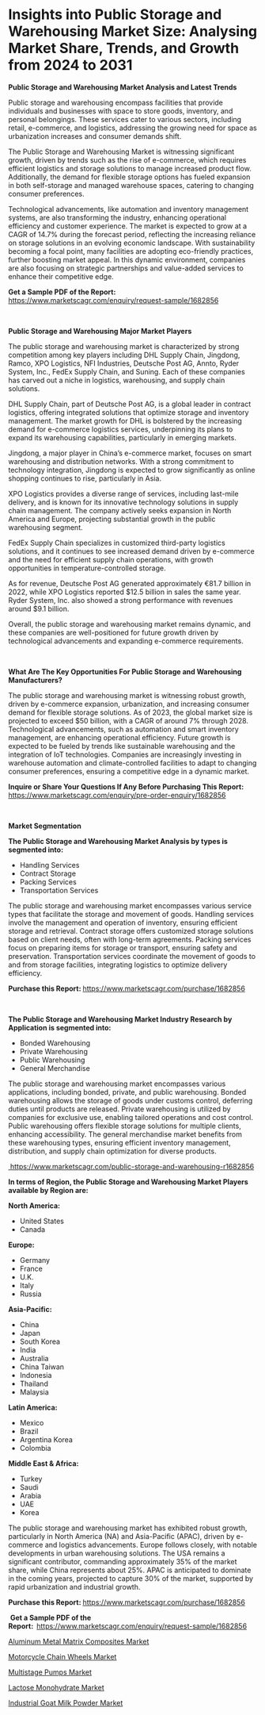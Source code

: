 <p><h1>Insights into Public Storage and Warehousing Market Size: Analysing Market Share, Trends, and Growth from 2024 to 2031</h1></p><p><strong>Public Storage and Warehousing Market Analysis and Latest Trends</strong></p>
<p><p>Public storage and warehousing encompass facilities that provide individuals and businesses with space to store goods, inventory, and personal belongings. These services cater to various sectors, including retail, e-commerce, and logistics, addressing the growing need for space as urbanization increases and consumer demands shift. </p><p>The Public Storage and Warehousing Market is witnessing significant growth, driven by trends such as the rise of e-commerce, which requires efficient logistics and storage solutions to manage increased product flow. Additionally, the demand for flexible storage options has fueled expansion in both self-storage and managed warehouse spaces, catering to changing consumer preferences. </p><p>Technological advancements, like automation and inventory management systems, are also transforming the industry, enhancing operational efficiency and customer experience. The market is expected to grow at a CAGR of 14.7% during the forecast period, reflecting the increasing reliance on storage solutions in an evolving economic landscape. With sustainability becoming a focal point, many facilities are adopting eco-friendly practices, further boosting market appeal. In this dynamic environment, companies are also focusing on strategic partnerships and value-added services to enhance their competitive edge.</p></p>
<p><strong>Get a Sample PDF of the Report:&nbsp;</strong> <a href="https://www.marketscagr.com/enquiry/request-sample/1682856?utm_campaign=1529&utm_medium=2&utm_source=Github&utm_content=ia&utm_term=15102024&utm_id=public-storage-and-warehousing">https://www.marketscagr.com/enquiry/request-sample/1682856</a></p>
<p>&nbsp;</p>
<p><strong>Public Storage and Warehousing Major Market Players</strong></p>
<p><p>The public storage and warehousing market is characterized by strong competition among key players including DHL Supply Chain, Jingdong, Ramco, XPO Logistics, NFI Industries, Deutsche Post AG, Annto, Ryder System, Inc., FedEx Supply Chain, and Suning. Each of these companies has carved out a niche in logistics, warehousing, and supply chain solutions.</p><p>DHL Supply Chain, part of Deutsche Post AG, is a global leader in contract logistics, offering integrated solutions that optimize storage and inventory management. The market growth for DHL is bolstered by the increasing demand for e-commerce logistics services, underpinning its plans to expand its warehousing capabilities, particularly in emerging markets.</p><p>Jingdong, a major player in China’s e-commerce market, focuses on smart warehousing and distribution networks. With a strong commitment to technology integration, Jingdong is expected to grow significantly as online shopping continues to rise, particularly in Asia.</p><p>XPO Logistics provides a diverse range of services, including last-mile delivery, and is known for its innovative technology solutions in supply chain management. The company actively seeks expansion in North America and Europe, projecting substantial growth in the public warehousing segment.</p><p>FedEx Supply Chain specializes in customized third-party logistics solutions, and it continues to see increased demand driven by e-commerce and the need for efficient supply chain operations, with growth opportunities in temperature-controlled storage.</p><p>As for revenue, Deutsche Post AG generated approximately €81.7 billion in 2022, while XPO Logistics reported $12.5 billion in sales the same year. Ryder System, Inc. also showed a strong performance with revenues around $9.1 billion.</p><p>Overall, the public storage and warehousing market remains dynamic, and these companies are well-positioned for future growth driven by technological advancements and expanding e-commerce requirements.</p></p>
<p>&nbsp;</p>
<p><strong>What Are The Key Opportunities For Public Storage and Warehousing Manufacturers?</strong></p>
<p><p>The public storage and warehousing market is witnessing robust growth, driven by e-commerce expansion, urbanization, and increasing consumer demand for flexible storage solutions. As of 2023, the global market size is projected to exceed $50 billion, with a CAGR of around 7% through 2028. Technological advancements, such as automation and smart inventory management, are enhancing operational efficiency. Future growth is expected to be fueled by trends like sustainable warehousing and the integration of IoT technologies. Companies are increasingly investing in warehouse automation and climate-controlled facilities to adapt to changing consumer preferences, ensuring a competitive edge in a dynamic market.</p></p>
<p><strong>Inquire or Share Your Questions If Any Before Purchasing This Report:</strong> <a href="https://www.marketscagr.com/enquiry/pre-order-enquiry/1682856?utm_campaign=1529&utm_medium=2&utm_source=Github&utm_content=ia&utm_term=15102024&utm_id=public-storage-and-warehousing">https://www.marketscagr.com/enquiry/pre-order-enquiry/1682856</a></p>
<p>&nbsp;</p>
<p><strong>Market Segmentation</strong></p>
<p><strong>The Public Storage and Warehousing Market Analysis by types is segmented into:</strong></p>
<p><ul><li>Handling Services</li><li>Contract Storage</li><li>Packing Services</li><li>Transportation Services</li></ul></p>
<p><p>The public storage and warehousing market encompasses various service types that facilitate the storage and movement of goods. Handling services involve the management and operation of inventory, ensuring efficient storage and retrieval. Contract storage offers customized storage solutions based on client needs, often with long-term agreements. Packing services focus on preparing items for storage or transport, ensuring safety and preservation. Transportation services coordinate the movement of goods to and from storage facilities, integrating logistics to optimize delivery efficiency.</p></p>
<p><strong>Purchase this Report:&nbsp;</strong><a href="https://www.marketscagr.com/purchase/1682856?utm_campaign=1529&utm_medium=2&utm_source=Github&utm_content=ia&utm_term=15102024&utm_id=public-storage-and-warehousing">https://www.marketscagr.com/purchase/1682856</a></p>
<p>&nbsp;</p>
<p><strong>The Public Storage and Warehousing Market Industry Research by Application is segmented into:</strong></p>
<p><ul><li>Bonded Warehousing</li><li>Private Warehousing</li><li>Public Warehousing</li><li>General Merchandise</li></ul></p>
<p><p>The public storage and warehousing market encompasses various applications, including bonded, private, and public warehousing. Bonded warehousing allows the storage of goods under customs control, deferring duties until products are released. Private warehousing is utilized by companies for exclusive use, enabling tailored operations and cost control. Public warehousing offers flexible storage solutions for multiple clients, enhancing accessibility. The general merchandise market benefits from these warehousing types, ensuring efficient inventory management, distribution, and supply chain optimization for diverse products.</p></p>
<p><a href="https://www.marketscagr.com/public-storage-and-warehousing-r1682856?utm_campaign=1529&utm_medium=2&utm_source=Github&utm_content=ia&utm_term=15102024&utm_id=public-storage-and-warehousing">&nbsp;https://www.marketscagr.com/public-storage-and-warehousing-r1682856</a></p>
<p><strong>In terms of Region, the Public Storage and Warehousing Market Players available by Region are:</strong></p>
<p>
    <p> <strong> North America: </strong>
        <ul>
            <li>United States</li>
            <li>Canada</li>
        </ul>
        </p> 
    <p> <strong> Europe: </strong>
        <ul>
            <li>Germany</li>
            <li>France</li>
            <li>U.K.</li>
            <li>Italy</li>
            <li>Russia</li>
        </ul>
        </p> 
    <p> <strong> Asia-Pacific: </strong>
        <ul>
            <li>China</li>
            <li>Japan</li>
            <li>South Korea</li>
            <li>India</li>
            <li>Australia</li>
            <li>China Taiwan</li>
            <li>Indonesia</li>
            <li>Thailand</li>
            <li>Malaysia</li>
        </ul>
        </p> 
    <p> <strong> Latin America: </strong>
        <ul>
            <li>Mexico</li>
            <li>Brazil</li>
            <li>Argentina Korea</li>
            <li>Colombia</li>
        </ul>
        </p> 
    <p> <strong> Middle East & Africa: </strong>
        <ul>
            <li>Turkey</li>
            <li>Saudi</li>
            <li>Arabia</li>
            <li>UAE</li>
            <li>Korea</li>
        </ul>
    </p>
    </p>
<p><p>The public storage and warehousing market has exhibited robust growth, particularly in North America (NA) and Asia-Pacific (APAC), driven by e-commerce and logistics advancements. Europe follows closely, with notable developments in urban warehousing solutions. The USA remains a significant contributor, commanding approximately 35% of the market share, while China represents about 25%. APAC is anticipated to dominate in the coming years, projected to capture 30% of the market, supported by rapid urbanization and industrial growth.</p></p>
<p><strong>Purchase this Report: </strong><a href="https://www.marketscagr.com/purchase/1682856?utm_campaign=1529&utm_medium=2&utm_source=Github&utm_content=ia&utm_term=15102024&utm_id=public-storage-and-warehousing">https://www.marketscagr.com/purchase/1682856</a></p>
<p>&nbsp;<strong>Get a Sample PDF of the Report:&nbsp;&nbsp;</strong><a href="https://www.marketscagr.com/enquiry/request-sample/1682856?utm_campaign=1529&utm_medium=2&utm_source=Github&utm_content=ia&utm_term=15102024&utm_id=public-storage-and-warehousing">https://www.marketscagr.com/enquiry/request-sample/1682856</a></p>
<p><strong></strong></p>
<p><p><a href="https://www.linkedin.com/pulse/mapping-aluminum-metal-matrix-composites-market-trends-challenges-brn6c?utm_campaign=1529&utm_medium=2&utm_source=Github&utm_content=ia&utm_term=15102024&utm_id=public-storage-and-warehousing">Aluminum Metal Matrix Composites Market</a></p><p><a href="https://www.linkedin.com/pulse/pulse-motorcycle-chain-wheels-rhythms-change-market-resonance-gsehf?utm_campaign=1529&utm_medium=2&utm_source=Github&utm_content=ia&utm_term=15102024&utm_id=public-storage-and-warehousing">Motorcycle Chain Wheels Market</a></p><p><a href="https://issuu.com/reportprime-2/docs/multistage-pumps-market-size-2030.p_79f3dce062cce0?utm_campaign=1529&utm_medium=2&utm_source=Github&utm_content=ia&utm_term=15102024&utm_id=public-storage-and-warehousing">Multistage Pumps Market</a></p><p><a href="https://github.com/ton043knutt/Market-Research-Report-List-1/blob/main/lactose-monohydrate-market.md?utm_campaign=1529&utm_medium=2&utm_source=Github&utm_content=ia&utm_term=15102024&utm_id=public-storage-and-warehousing">Lactose Monohydrate Market</a></p><p><a href="https://github.com/fransisca0zkko/Market-Research-Report-List-1/blob/main/industrial-goat-milk-powder-market.md?utm_campaign=1529&utm_medium=2&utm_source=Github&utm_content=ia&utm_term=15102024&utm_id=public-storage-and-warehousing">Industrial Goat Milk Powder Market</a></p></p>